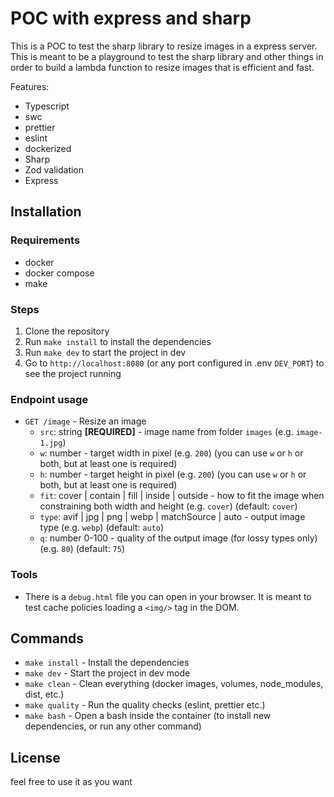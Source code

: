 # POC with express and sharp

This is a POC to test the sharp library to resize images in a express server.
This is meant to be a playground to test the sharp library and other things in order to build a lambda function to resize images that is efficient and fast.

Features:

* Typescript
* swc
* prettier
* eslint
* dockerized
* Sharp
* Zod validation
* Express

## Installation

### Requirements

* docker
* docker compose
* make

### Steps

1. Clone the repository
2. Run `make install` to install the dependencies
3. Run `make dev` to start the project in dev
4. Go to `http://localhost:8080` (or any port configured in .env `DEV_PORT`) to see the project running

### Endpoint usage

* `GET /image` - Resize an image
  * `src`: string **[REQUIRED]** - image name from folder `images` (e.g. `image-1.jpg`)
  * `w`: number - target width in pixel (e.g. `200`) (you can use `w` or `h` or both, but at least one is required)
  * `h`: number - target height in pixel (e.g. `200`) (you can use `w` or `h` or both, but at least one is required)
  * `fit`: cover | contain | fill | inside | outside - how to fit the image when constraining both width and height (e.g. `cover`) (default: `cover`)
  * `type`: avif | jpg | png | webp | matchSource | auto - output image type (e.g. `webp`) (default: `auto`)
  * `q`: number 0-100 - quality of the output image (for lossy types only) (e.g. `80`) (default: `75`)

### Tools

* There is a `debug.html` file you can open in your browser. It is meant to test cache policies loading a `<img/>` tag in the DOM.

## Commands

* `make install` - Install the dependencies
* `make dev` - Start the project in dev mode
* `make clean` - Clean everything (docker images, volumes, node_modules, dist, etc.)
* `make quality` - Run the quality checks (eslint, prettier etc.)
* `make bash` - Open a bash inside the container (to install new dependencies, or run any other command)

## License

feel free to use it as you want
